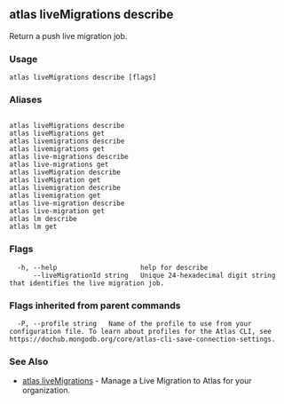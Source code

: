 ## atlas liveMigrations describe

Return a push live migration job.


### Usage
```
atlas liveMigrations describe [flags]
```

### Aliases
```

atlas liveMigrations describe
atlas liveMigrations get
atlas livemigrations describe
atlas livemigrations get
atlas live-migrations describe
atlas live-migrations get
atlas liveMigration describe
atlas liveMigration get
atlas livemigration describe
atlas livemigration get
atlas live-migration describe
atlas live-migration get
atlas lm describe
atlas lm get
```



### Flags

```
  -h, --help                     help for describe
      --liveMigrationId string   Unique 24-hexadecimal digit string that identifies the live migration job.

```


### Flags inherited from parent commands

```
  -P, --profile string   Name of the profile to use from your configuration file. To learn about profiles for the Atlas CLI, see https://dochub.mongodb.org/core/atlas-cli-save-connection-settings.

```

### See Also


* [atlas liveMigrations](atlas_liveMigrations.md)	- Manage a Live Migration to Atlas for your organization.




